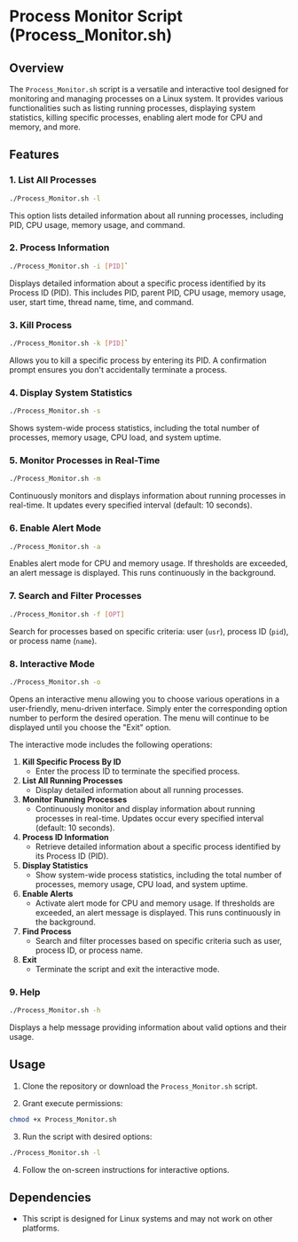 # Process Monitor Script (Process_Monitor.sh)

## Overview

The `Process_Monitor.sh` script is a versatile and interactive tool designed for monitoring and managing processes on a Linux system. It provides various functionalities such as listing running processes, displaying system statistics, killing specific processes, enabling alert mode for CPU and memory, and more.

## Features

### 1. List All Processes

```BASH
./Process_Monitor.sh -l
```

This option lists detailed information about all running processes, including PID, CPU usage, memory usage, and command.

### 2. Process Information

```BASH
./Process_Monitor.sh -i [PID]`
```

Displays detailed information about a specific process identified by its Process ID (PID). This includes PID, parent PID, CPU usage, memory usage, user, start time, thread name, time, and command.

### 3. Kill Process

```BASH
./Process_Monitor.sh -k [PID]`
```

Allows you to kill a specific process by entering its PID. A confirmation prompt ensures you don't accidentally terminate a process.

### 4. Display System Statistics

```BASH
./Process_Monitor.sh -s
```

Shows system-wide process statistics, including the total number of processes, memory usage, CPU load, and system uptime.

### 5. Monitor Processes in Real-Time

```BASH
./Process_Monitor.sh -m
```

Continuously monitors and displays information about running processes in real-time. It updates every specified interval (default: 10 seconds).

### 6. Enable Alert Mode

```BASH
./Process_Monitor.sh -a
```

Enables alert mode for CPU and memory usage. If thresholds are exceeded, an alert message is displayed. This runs continuously in the background.

### 7. Search and Filter Processes

```BASH
./Process_Monitor.sh -f [OPT]
```

Search for processes based on specific criteria: user (`usr`), process ID (`pid`), or process name (`name`).

### 8. Interactive Mode

```BASH
./Process_Monitor.sh -o
```

Opens an interactive menu allowing you to choose various operations in a user-friendly, menu-driven interface. Simply enter the corresponding option number to perform the desired operation. The menu will continue to be displayed until you choose the "Exit" option.

The interactive mode includes the following operations:

1. **Kill Specific Process By ID**
    - Enter the process ID to terminate the specified process.
2. **List All Running Processes**
    - Display detailed information about all running processes.
3. **Monitor Running Processes**
    - Continuously monitor and display information about running processes in real-time. Updates occur every specified interval (default: 10 seconds).
4. **Process ID Information**
    - Retrieve detailed information about a specific process identified by its Process ID (PID).
5. **Display Statistics**
    - Show system-wide process statistics, including the total number of processes, memory usage, CPU load, and system uptime.
6. **Enable Alerts**
    - Activate alert mode for CPU and memory usage. If thresholds are exceeded, an alert message is displayed. This runs continuously in the background.
7. **Find Process**
    - Search and filter processes based on specific criteria such as user, process ID, or process name.
8. **Exit**
    - Terminate the script and exit the interactive mode.

### 9. Help

```BASH
./Process_Monitor.sh -h
```

Displays a help message providing information about valid options and their usage.

## Usage

1. Clone the repository or download the `Process_Monitor.sh` script.

3. Grant execute permissions:

```BASH
chmod +x Process_Monitor.sh
```

3. Run the script with desired options:

```BASH
./Process_Monitor.sh -l
```

4. Follow the on-screen instructions for interactive options.

## Dependencies

- This script is designed for Linux systems and may not work on other platforms.